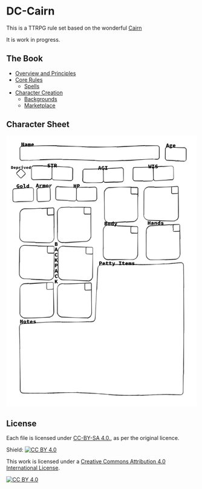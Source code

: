 # DC-Cairn

This is a TTRPG rule set based on the wonderful [Cairn](https://cairnrpg.com/)

It is work in progress.

## The Book

- [Overview and Principles](/overview-and-principles.md)
- [Core Rules](/core-rules.md)
  - [Spells](/spells.md)
- [Character Creation](/character-creation.md)
  - [Backgrounds](/backgrounds)
  - [Marketplace](/marketplace.md)

## Character Sheet

![Character Sheet](./character_sheet/Cairn-CharacterSheet.png)

## License

Each file is licensed under [CC-BY-SA 4.0.](https://creativecommons.org/licenses/by-sa/4.0), as per the original licence.

Shield: [![CC BY 4.0][cc-by-shield]][cc-by]

This work is licensed under a
[Creative Commons Attribution 4.0 International License][cc-by].

[![CC BY 4.0][cc-by-image]][cc-by]

[cc-by]: http://creativecommons.org/licenses/by/4.0/
[cc-by-image]: https://i.creativecommons.org/l/by/4.0/88x31.png
[cc-by-shield]: https://img.shields.io/badge/License-CC%20BY%204.0-lightgrey.svg
